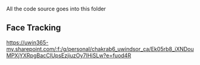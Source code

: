 All the code source goes into this folder

## Face Tracking
https://uwin365-my.sharepoint.com/:f:/g/personal/chakrab6_uwindsor_ca/Ek05rb8_iXNDouMPXjYXRpgBacClUpsEzjiuzOy7IHiSLw?e=fuod4R
